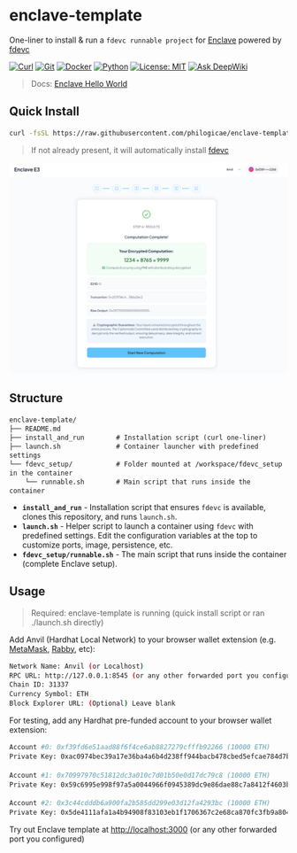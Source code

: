 # enclave-template

One-liner to install & run a `fdevc runnable project` for [Enclave](https://github.com/gnosisguild/enclave) powered by [fdevc](https://github.com/philogicae/fast_dev_container)

[![Curl](https://img.shields.io/badge/curl-required-orange)](https://curl.se/)
[![Git](https://img.shields.io/badge/git-required-orange)](https://git-scm.com/)
[![Docker](https://img.shields.io/badge/docker-required-orange)](https://www.docker.com/get-started/)
[![Python](https://img.shields.io/badge/python-3.10%2B-blue)](https://www.python.org/downloads/)
[![License: MIT](https://img.shields.io/badge/License-MIT-yellow.svg)](https://opensource.org/licenses/MIT)
[![Ask DeepWiki](https://deepwiki.com/badge.svg)](https://deepwiki.com/philogicae/enclave-template)

> Docs: [Enclave Hello World](https://docs.enclave.gg/hello-world-tutorial)

## Quick Install

```bash
curl -fsSL https://raw.githubusercontent.com/philogicae/enclave-template/main/install_and_run | bash
```

> If not already present, it will automatically install [fdevc](https://github.com/philogicae/fast_dev_container)

![Enclave E3](./banner.png)

## Structure

```
enclave-template/
├── README.md
├── install_and_run        # Installation script (curl one-liner)
├── launch.sh              # Container launcher with predefined settings
└── fdevc_setup/           # Folder mounted at /workspace/fdevc_setup in the container
    └── runnable.sh        # Main script that runs inside the container
```

- **`install_and_run`** - Installation script that ensures `fdevc` is available, clones this repository, and runs `launch.sh`.
- **`launch.sh`** - Helper script to launch a container using `fdevc` with predefined settings. Edit the configuration variables at the top to customize ports, image, persistence, etc.
- **`fdevc_setup/runnable.sh`** - The main script that runs inside the container (complete Enclave setup).

## Usage

> Required: enclave-template is running (quick install script or ran ./launch.sh directly)

Add Anvil (Hardhat Local Network) to your browser wallet extension (e.g. [MetaMask](https://metamask.io/), [Rabby](https://rabby.io/), etc):

```bash
Network Name: Anvil (or Localhost)
RPC URL: http://127.0.0.1:8545 (or any other forwarded port you configured)
Chain ID: 31337
Currency Symbol: ETH 
Block Explorer URL: (Optional) Leave blank 
```

For testing, add any Hardhat pre-funded account to your browser wallet extension:

```bash
Account #0: 0xf39fd6e51aad88f6f4ce6ab8827279cfffb92266 (10000 ETH)
Private Key: 0xac0974bec39a17e36ba4a6b4d238ff944bacb478cbed5efcae784d7bf4f2ff80

Account #1: 0x70997970c51812dc3a010c7d01b50e0d17dc79c8 (10000 ETH)
Private Key: 0x59c6995e998f97a5a0044966f0945389dc9e86dae88c7a8412f4603b6b78690d

Account #2: 0x3c44cdddb6a900fa2b585dd299e03d12fa4293bc (10000 ETH)
Private Key: 0x5de4111afa1a4b94908f83103eb1f1706367c2e68ca870fc3fb9a804cdab365a
```

Try out Enclave template at [http://localhost:3000](http://localhost:3000) (or any other forwarded port you configured)
